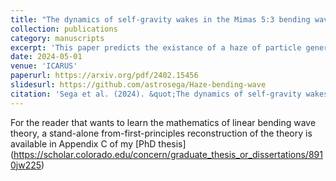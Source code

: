 ```yaml
---
title: "The dynamics of self-gravity wakes in the Mimas 5:3 bending wave: Modifying the linear theory"
collection: publications
category: manuscripts
excerpt: 'This paper predicts the existance of a haze of particle generated by bending waves in rings. Shows UVIS data confirms predictions'
date: 2024-05-01
venue: 'ICARUS'
paperurl: https://arxiv.org/pdf/2402.15456
slidesurl: https://github.com/astrosega/Haze-bending-wave
citation: 'Sega et al. (2024). &quot;The dynamics of self-gravity wakes in the Mimas 5:3 bending wave: Modifying the linear theory.&quot; <i>ICARUS</i>. 413(1).'
---
```


For the reader that wants to learn the mathematics of linear bending wave theory, a stand-alone from-first-principles reconstruction of the theory is available in Appendix C of my [PhD thesis] (https://scholar.colorado.edu/concern/graduate_thesis_or_dissertations/8910jw225) 
